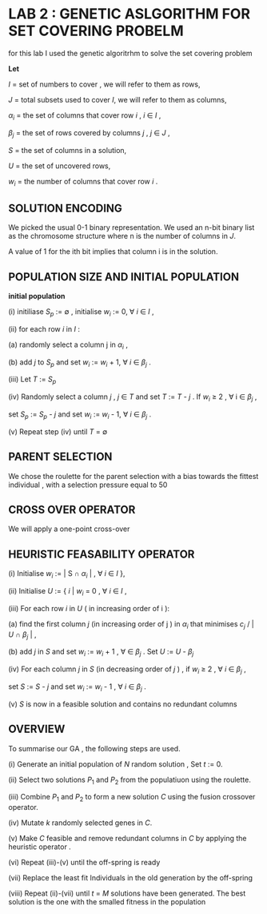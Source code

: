 #  LAB 2 : GENETIC ASLGORITHM FOR SET COVERING PROBELM 

for this lab I used the genetic algoritrhm to solve the set covering problem 

**Let**

$I$ =  set of numbers to cover , we will refer to them as rows, 

$J$ =  total subsets used to cover $I$, we will refer to them as columns, 

$\alpha_i$ = the set of  columns that cover row $i$ , $i$  $\in$  $I$ , 

$\beta_j$ = the set of rows covered by columns $j$ , $j$ $\in$ $J$ ,  

$S$ = the set of columns in a solution, 

$U$ = the set of uncovered rows, 

$w_i$ = the number of columns that cover row $i$ . 

## SOLUTION ENCODING 

We picked the usual 0-1 binary representation. We used an n-bit binary list as the chromosome structure where n is the number of columns in $J$.

A value of 1 for the ith bit implies that column i is in the solution.


## POPULATION SIZE AND  INITIAL POPULATION 

**initial population**

(i) initiliase $S_p$ := $\emptyset$ , initialise $w_i$ := 0, $\forall$ $i$ $\in$ $I$ ,

(ii)  for each row $i$ in $I$ : 
        
   (a) randomly select a column j in $\alpha_i$ , 
        
   (b) add $j$ to $S_p$ and set $w_i$ := $w_i$ + 1, $\forall$ $i$ $\in$ $\beta_j$ . 

(iii) Let $T$ := $S_p$ 

(iv) Randomly select a column $j$ , $j$  $\in$ $T$ and set $T$ := $T$ - $j$ .  If $w_i$ $\geq$ 2 , $\forall$ i $\in$ $\beta_j$ ,

set $S_p$ := $S_p$ - $j$ and set $w_i$ := $w_i$ - 1, $\forall$ $i$ $\in$ $\beta_j$ .

(v) Repeat step (iv) until $T$ = $\emptyset$


## PARENT SELECTION

We chose the roulette for the parent selection with a bias towards the fittest individual , with a selection pressure equal to 50 



## CROSS OVER OPERATOR 

We will apply a one-point cross-over

## HEURISTIC FEASABILITY OPERATOR 

(i) Initialise $w_i$ := | S $\cap$ $\alpha_i$ | , $\forall$ $i$ $\in$ $I$ },

(ii) Initialise $U$ := { $i$ | $w_i$ = 0 , $\forall$ $i$ $\in$ $I$ , 

(iii) For each row $i$ in $U$ ( in increasing order of i ):
        
   (a) find the first column $j$ (in increasing order of j ) in $\alpha_i$ that minimises $c_j$ / | $U$ $\cap$ $\beta_j$ | , 
   
   (b) add $j$ in $S$ and set $w_i$ := $w_i$ + 1 , $\forall$ $\in$ $\beta_j$ . Set $U$ := $U$ - $\beta_j$
   
(iv) For each column $j$ in $S$ (in decreasing order of $j$ ) , if $w_i$ $\geq$ 2 , $\forall$ $i$ $\in$ $\beta_j$ ,

set $S$ := $S$ - $j$ and set $w_i$ := $w_i$ - 1 , $\forall$ $i$ $\in$ $\beta_j$ .

(v) $S$ is now in a feasible solution and contains no redundant columns 


## OVERVIEW

To summarise our GA , the following steps are used.

(i) Generate an initial population of $N$ random solution , Set $t$ := 0.

(ii) Select two solutions $P_1$ and $P_2$ from the populatiuon using the roulette.

(iii) Combine $P_1$ and $P_2$  to form a new solution $C$ using the fusion crossover operator. 

(iv) Mutate $k$ randomly selected genes in $C$. 

(v) Make $C$ feasible and remove redundant columns in $C$ by applying the heuristic operator .

(vi) Repeat (iii)-(v) until the off-spring is ready 

(vii) Replace the least fit Individuals in the old generation by the off-spring

(viii)  Repeat (ii)-(vii) until $t$ = $M$ solutions have been generated. The best solution is the one with the smalled fitness in the population

